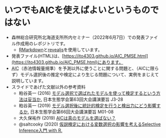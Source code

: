 # いつでもAICを使えばよいというものではない

- 森林総合研究所北海道支所所内セミナー（2022年6月7日）での発表ファイル作成用のレポジトリです。
    - [RMarkdown](https://rmarkdown.rstudio.com)と[revealjs](https://cran.r-project.org/package=revealjs)を使用しています。
- 発表ファイル(HTML)は、[https://ito4303.github.io/AIC_PMSE.html](https://ito4303.github.io/AIC_PMSE.html)にあります。
- <abbr title="Akaike Information Criterion">AIC</abbr>（赤池情報量規準）を予測以外に使うことに関する問題と、（AICに限らず）モデル選択後の推定や検定により生じる問題について、実例をまじえて説明しています。
- スライドであげた文献以外の参考資料
    - 粕谷英一 (2016) [モデル選択で選ばれたモデルを使って検定するという方法は妥当か.](https://www.esj.ne.jp/meeting/abst/63/J3-28.html) 日本生態学会第63回大会講演要旨 J3-28
    - 粕谷英一 (2019) [モデル選択後に統計的検定を行うと検出力にどう影響するか.](https://www.esj.ne.jp/meeting/abst/66/M01-08.html) 日本生態学会第66回大会講演要旨 M01-08
    - 大久保祐作 (2019) [AICは真のモデルを選ばない？](https://noah.ees.hokudai.ac.jp/envmi/koizumilab/labs-blog/aic%E3%81%AF%E6%A4%9C%E5%AE%9A%E3%81%AB%E3%81%AF%E4%BD%BF%E3%81%88%E3%81%AA%E3%81%84%EF%BC%9F/)
    - @saltcooky (2020) [仮説検定における変数選択の影響を考えるSelective Inference入門 with R.](https://qiita.com/saltcooky/items/9b25e7540b7f7d7bc61f)
